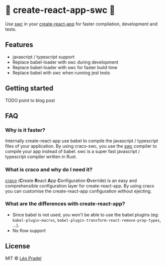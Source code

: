 # 🚀 create-react-app-swc 🚀

Use [swc](https://swc.rs/) in your [create-react-app](https://create-react-app.dev/) for faster compilation, development and tests.

## Features

- javascript / typescript support
- Replace babel-loader with swc during development
- Replace babel-loader with swc for faster build time
- Replace babel with swc when running jest tests

## Getting started

TODO point to blog post

## FAQ

### Why is it faster?

Internally create-react-app use babel to compile the javascript / typescript files of your application. By using craco-swc, you use the [swc](https://swc.rs/) compiler to compile your app instead of babel. swc is a super fast javascript / typescript compiler written in Rust.

### What is craco and why do I need it?

[craco](https://github.com/gsoft-inc/craco) (**C**reate **R**eact **A**pp **C**onfiguration **O**verride) is an easy and comprehensible configuration layer for create-react-app. By using craco you can customise the create-react-app configuration without ejecting.

### What are the differences with create-react-app?

- Since babel is not used, you won't be able to use the babel plugins (eg: `babel-plugin-macros`, `babel-plugin-transform-react-remove-prop-types`, ...).
- No flow support

## License

MIT © [Léo Pradel](https://www.leopradel.com/)
